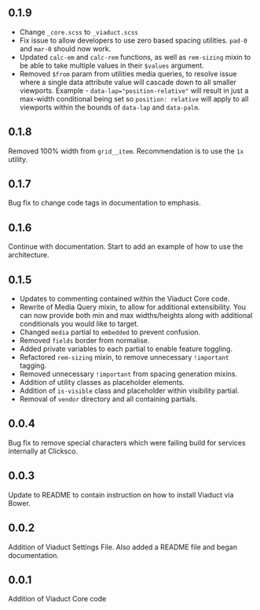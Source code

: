 ## 0.1.9
- Change ```_core.scss``` to ```_viaduct.scss```
- Fix issue to allow developers to use zero based spacing utilities. ```pad-0``` and ```mar-0``` should now work.
- Updated ```calc-em``` and ```calc-rem``` functions, as well as ```rem-sizing``` mixin to be able to take multiple values in their ```$values``` argument.
- Removed ```$from``` param from utilities media queries, to resolve issue where a single data attribute value will cascade down to all smaller viewports. Example - ```data-lap="position-relative"``` will result in just a max-width conditional being set so ```position: relative``` will apply to all viewports within the bounds of ```data-lap``` and ```data-palm```.

## 0.1.8
Removed 100% width from ```grid__item```. Recommendation is to use the ```1x``` utility.

## 0.1.7
Bug fix to change code tags in documentation to emphasis.

## 0.1.6
Continue with documentation. Start to add an example of how to use the architecture.

## 0.1.5
- Updates to commenting contained within the Viaduct Core code.
- Rewrite of Media Query mixin, to allow for additional extensibility. You can now provide both min and max widths/heights along with additional conditionals you would like to target.
- Changed ```media``` partial to ```embedded``` to prevent confusion.
- Removed ```fields``` border from normalise.
- Added private variables to each partial to enable feature toggling.
- Refactored ```rem-sizing``` mixin, to remove unnecessary ```!important``` tagging.
- Removed unnecessary ```!important``` from spacing generation mixins.
- Addition of utility classes as placeholder elements.
- Addition of ```is-visible``` class and placeholder within visibility partial.
- Removal of ```vendor``` directory and all containing partials.

## 0.0.4
Bug fix to remove special characters which were failing build for services internally at Clicksco.

## 0.0.3
Update to README to contain instruction on how to install Viaduct via Bower.

## 0.0.2
Addition of Viaduct Settings File. Also added a README file and began documentation.

## 0.0.1
Addition of Viaduct Core code
